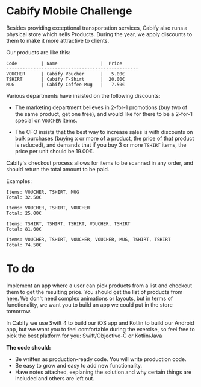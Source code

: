 # Cabify Mobile Challenge

Besides providing exceptional transportation services, Cabify also runs a physical store which sells Products. During the year, we apply discounts to them to make it more attractive to clients.

Our products are like this:

``` 
Code         | Name                |  Price
-------------------------------------------------
VOUCHER      | Cabify Voucher      |   5.00€
TSHIRT       | Cabify T-Shirt      |  20.00€
MUG          | Cabify Coffee Mug   |   7.50€
```

Various departments have insisted on the following discounts:

 * The marketing department believes in 2-for-1 promotions (buy two of the same product, get one free), and would like for there to be a 2-for-1 special on `VOUCHER` items.

 * The CFO insists that the best way to increase sales is with discounts on bulk purchases (buying x or more of a product, the price of that product is reduced), and demands that if you buy 3 or more `TSHIRT` items, the price per unit should be 19.00€.

Cabify's checkout process allows for items to be scanned in any order, and should return the total amount to be paid.

Examples:

    Items: VOUCHER, TSHIRT, MUG
    Total: 32.50€

    Items: VOUCHER, TSHIRT, VOUCHER
    Total: 25.00€

    Items: TSHIRT, TSHIRT, TSHIRT, VOUCHER, TSHIRT
    Total: 81.00€

    Items: VOUCHER, TSHIRT, VOUCHER, VOUCHER, MUG, TSHIRT, TSHIRT
    Total: 74.50€


# To do
Implement an app where a user can pick products from a list and checkout them to get the resulting price. You should get the list of products from [here](https://api.myjson.com/bins/4bwec). We don't need complex animations or layouts, but in terms of
functionality, we want you to build an app we could put in the store tomorrow.

In Cabify we use Swift 4 to build our iOS app and Kotlin to build our Android app, but we want you to feel comfortable during the exercise, so feel free to pick the best platform for you: Swift/Objective-C or Kotlin/Java

**The code should:**
- Be written as production-ready code. You will write production code. 
- Be easy to grow and easy to add new functionality.
- Have notes attached, explaning the solution and why certain things are included and others are left out.
